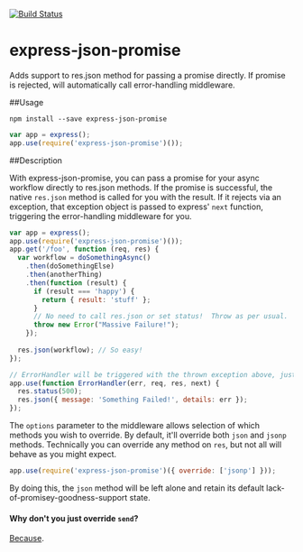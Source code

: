 [![Build Status](https://travis-ci.org/adamterlson/express-json-promise.svg?branch=master)](https://travis-ci.org/adamterlson/express-json-promise)

express-json-promise
====================

Adds support to res.json method for passing a promise directly.  If promise is rejected, will automatically call error-handling middleware.

##Usage

`npm install --save express-json-promise`

```javascript
var app = express();
app.use(require('express-json-promise')());
````

##Description

With express-json-promise, you can pass a promise for your async workflow directly to res.json methods.  If the promise is successful, the native `res.json` method is called for you with the result.  If it rejects via an exception, that exception object is passed to express' `next` function, triggering the error-handling middleware for you.

``````javascript
var app = express();
app.use(require('express-json-promise')());
app.get('/foo', function (req, res) {
  var workflow = doSomethingAsync()
    .then(doSomethingElse)
    .then(anotherThing)
    .then(function (result) {
      if (result === 'happy') {
        return { result: 'stuff' };
      }
      // No need to call res.json or set status!  Throw as per usual.
      throw new Error("Massive Failure!");
    });
    
  res.json(workflow); // So easy!
});

// ErrorHandler will be triggered with the thrown exception above, just as one would expect!
app.use(function ErrorHandler(err, req, res, next) {
  res.status(500);
  res.json({ message: 'Something Failed!', details: err });
});
```````

The `options` parameter to the middleware allows selection of which methods you wish to override.  By default, it'll override both `json` and `jsonp` methods.  Technically you can override any method on `res`, but not all will behave as you might expect.

`````javascript
app.use(require('express-json-promise')({ override: ['jsonp'] }));
`````````
By doing this, the `json` method will be left alone and retain its default lack-of-promisey-goodness-support state.

#### Why don't you just override `send`?
[Because](https://github.com/strongloop/express/blob/master/lib/response.js#L228).
